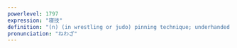 ```yaml
---
powerlevel: 1797
expression: "寝技"
definition: "(n) (in wrestling or judo) pinning technique; underhanded dealings"
pronunciation: "ねわざ"
---
```

